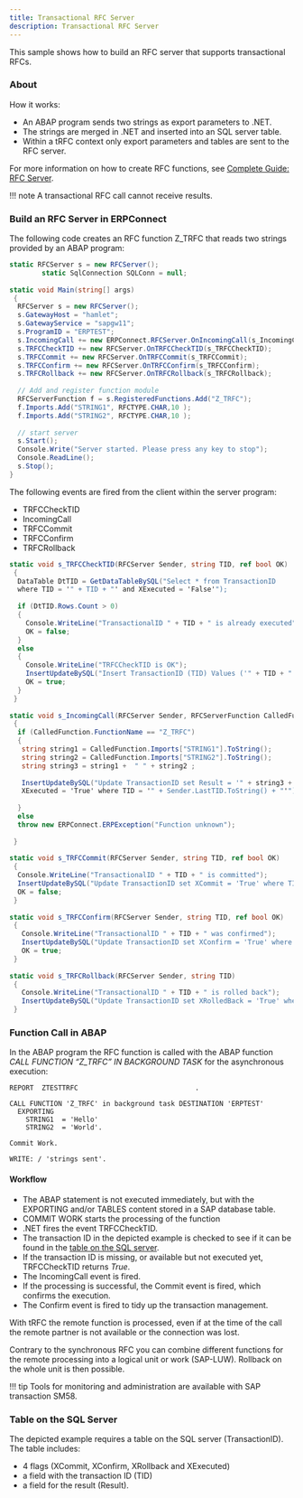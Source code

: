 ```yaml
---
title: Transactional RFC Server
description: Transactional RFC Server
---
```


This sample shows how to build an RFC server that supports transactional RFCs.

### About

How it works:
- An ABAP program sends two strings as export parameters to .NET. 
- The strings are merged in .NET and inserted into an SQL server table. 
- Within a tRFC context only export parameters and tables are sent to the RFC server. 

For more information on how to create RFC functions, see [Complete Guide: RFC Server](../documentation/rfc-server/index.md).

!!! note
    A transactional RFC call cannot receive results.

### Build an RFC Server in ERPConnect

The following code creates an RFC function Z_TRFC that reads two strings provided by an ABAP program:

```csharp linenums="1"
static RFCServer s = new RFCServer();
        static SqlConnection SQLConn = null;
  
static void Main(string[] args)
 {
  RFCServer s = new RFCServer();
  s.GatewayHost = "hamlet";
  s.GatewayService = "sapgw11";
  s.ProgramID = "ERPTEST";
  s.IncomingCall += new ERPConnect.RFCServer.OnIncomingCall(s_IncomingCall);
  s.TRFCCheckTID += new RFCServer.OnTRFCCheckTID(s_TRFCCheckTID);
  s.TRFCCommit += new RFCServer.OnTRFCCommit(s_TRFCCommit);
  s.TRFCConfirm += new RFCServer.OnTRFCConfirm(s_TRFCConfirm);
  s.TRFCRollback += new RFCServer.OnTRFCRollback(s_TRFCRollback);
  
  // Add and register function module
  RFCServerFunction f = s.RegisteredFunctions.Add("Z_TRFC");
  f.Imports.Add("STRING1", RFCTYPE.CHAR,10 );
  f.Imports.Add("STRING2", RFCTYPE.CHAR,10 );
  
  // start server
  s.Start();
  Console.Write("Server started. Please press any key to stop");
  Console.ReadLine();
  s.Stop();        
}
```

The following events are fired from the client within the server program:

- TRFCCheckTID
- IncomingCall
- TRFCCommit
- TRFCConfirm
- TRFCRollback

```csharp linenums="1"
static void s_TRFCCheckTID(RFCServer Sender, string TID, ref bool OK)
 {
  DataTable DtTID = GetDataTableBySQL("Select * from TransactionID 
  where TID = '" + TID + "' and XExecuted = 'False'");
  
  if (DtTID.Rows.Count > 0)
  {
    Console.WriteLine("TransactionalID " + TID + " is already executed");
    OK = false;
  }
  else
  {
    Console.WriteLine("TRFCCheckTID is OK");
    InsertUpdateBySQL("Insert TransactionID (TID) Values ('" + TID + "')");
    OK = true;
  }
 }
  
static void s_IncomingCall(RFCServer Sender, RFCServerFunction CalledFunction)
 {
  if (CalledFunction.FunctionName == "Z_TRFC")
  {
   string string1 = CalledFunction.Imports["STRING1"].ToString();
   string string2 = CalledFunction.Imports["STRING2"].ToString();
   string string3 = string1 +  " " + string2 ;
  
   InsertUpdateBySQL("Update TransactionID set Result = '" + string3 + "',
   XExecuted = 'True' where TID = '" + Sender.LastTID.ToString() + "'");
  
  }
  else
  throw new ERPConnect.ERPException("Function unknown");
  
 }
  
static void s_TRFCCommit(RFCServer Sender, string TID, ref bool OK)
 {
  Console.WriteLine("TransactionalID " + TID + " is committed");
  InsertUpdateBySQL("Update TransactionID set XCommit = 'True' where TID = '" + TID + "'");
  OK = false;
 }
  
static void s_TRFCConfirm(RFCServer Sender, string TID, ref bool OK)
 {
   Console.WriteLine("TransactionalID " + TID + " was confirmed");
   InsertUpdateBySQL("Update TransactionID set XConfirm = 'True' where TID = '" + TID + "'");
   OK = true;
 }
  
static void s_TRFCRollback(RFCServer Sender, string TID)
 {
   Console.WriteLine("TransactionalID " + TID + " is rolled back");
   InsertUpdateBySQL("Update TransactionID set XRolledBack = 'True' where TID = '" + TID + "'");
 }
```

### Function Call in ABAP

In the ABAP program the RFC function is called with the ABAP function *CALL FUNCTION “Z_TRFC” IN BACKGROUND TASK* for the asynchronous execution:

```
REPORT  ZTESTTRFC                             .

CALL FUNCTION 'Z_TRFC' in background task DESTINATION 'ERPTEST'
  EXPORTING
    STRING1  = 'Hello'
    STRING2  = 'World'.

Commit Work.

WRITE: / 'strings sent'.
```

#### Workflow

- The ABAP statement is not executed immediately, but with the EXPORTING and/or TABLES content stored in a SAP database table. 
- COMMIT WORK starts the processing of the function
- .NET fires the event TRFCCheckTID.
- The transaction ID in the depicted example is checked to see if it can be found in the [table on the SQL server](#table-on-the-sql-server). 
- If the transaction ID is missing, or available but not executed yet, TRFCCheckTID returns *True*. 
- The IncomingCall event is fired. 
- If the processing is successful, the Commit event is fired, which confirms the execution. 
- The Confirm event is fired to tidy up the transaction management.

With tRFC the remote function is processed, even if at the time of the call the remote partner is not available or the connection was lost.

Contrary to the synchronous RFC you can combine different functions for the remote processing into a logical unit or work (SAP-LUW). 
Rollback on the whole unit is then possible. 

!!! tip
    Tools for monitoring and administration are available with SAP transaction SM58.


### Table on the SQL Server

The depicted example requires a table on the SQL server (TransactionID). The table includes: 

- 4 flags (XCommit, XConfirm, XRollback and XExecuted)
- a field with the transaction ID (TID) 
- a field for the result (Result).
